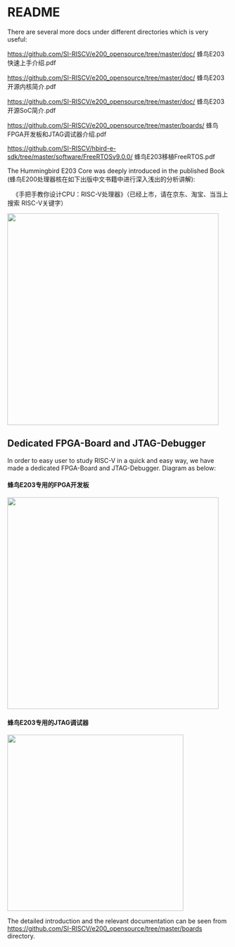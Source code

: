 # README #

There are several more docs under different directories which is very useful:

https://github.com/SI-RISCV/e200_opensource/tree/master/doc/ 蜂鸟E203快速上手介绍.pdf

https://github.com/SI-RISCV/e200_opensource/tree/master/doc/ 蜂鸟E203开源内核简介.pdf

https://github.com/SI-RISCV/e200_opensource/tree/master/doc/ 蜂鸟E203开源SoC简介.pdf

https://github.com/SI-RISCV/e200_opensource/tree/master/boards/ 蜂鸟FPGA开发板和JTAG调试器介绍.pdf

https://github.com/SI-RISCV/hbird-e-sdk/tree/master/software/FreeRTOSv9.0.0/ 蜂鸟E203移植FreeRTOS.pdf


The Hummingbird E203 Core was deeply introduced in the published Book (蜂鸟E200处理器核在如下出版中文书籍中进行深入浅出的分析讲解):

    《手把手教你设计CPU：RISC-V处理器》（已经上市，请在京东、淘宝、当当上搜索 RISC-V关键字）
  
 <img src="https://github.com/SI-RISCV/e200_opensource/blob/master/bookpic.jpg" width="480">
    
Dedicated FPGA-Board and JTAG-Debugger 
-----------------------------
In order to easy user to study RISC-V in a quick and easy way, we have made a dedicated FPGA-Board and JTAG-Debugger.  Diagram as below:

#### 蜂鸟E203专用的FPGA开发板
<img src="https://github.com/SI-RISCV/e200_opensource/blob/master/boards/nucleikit/pics/2-1.jpg" width="480">

#### 蜂鸟E203专用的JTAG调试器
<img src="https://github.com/SI-RISCV/e200_opensource/blob/master/boards/nucleikit/pics/3-1.jpg" width="400">

The detailed introduction and the relevant documentation can be seen from https://github.com/SI-RISCV/e200_opensource/tree/master/boards directory.



